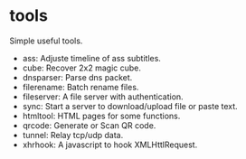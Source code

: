 # tools

Simple useful tools.
- ass: Adjuste timeline of ass subtitles.
- cube: Recover 2x2 magic cube.
- dnsparser: Parse dns packet.
- filerename: Batch rename files.
- fileserver: A file server with authentication.
- sync: Start a server to download/upload file or paste text.
- htmltool: HTML pages for some functions.
- qrcode: Generate or Scan QR code.
- tunnel: Relay tcp/udp data.
- xhrhook: A javascript to hook XMLHttlRequest.
